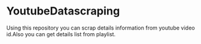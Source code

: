 # YoutubeDatascraping
Using this repository you can scrap details information from youtube video id.Also you can get details list from playlist.
